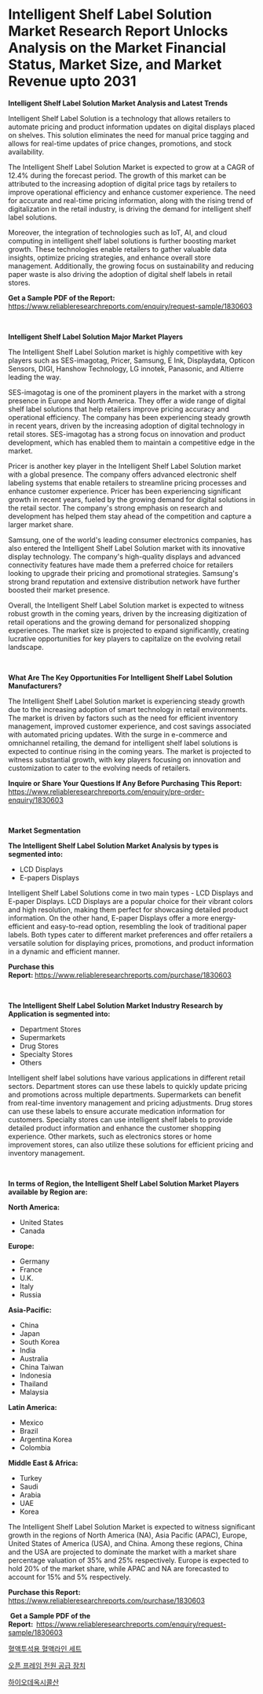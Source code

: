 <p><h1>Intelligent Shelf Label Solution Market Research Report Unlocks Analysis on the Market Financial Status, Market Size, and Market Revenue upto 2031</h1></p><p><strong>Intelligent Shelf Label Solution Market Analysis and Latest Trends</strong></p>
<p><p>Intelligent Shelf Label Solution is a technology that allows retailers to automate pricing and product information updates on digital displays placed on shelves. This solution eliminates the need for manual price tagging and allows for real-time updates of price changes, promotions, and stock availability.</p><p>The Intelligent Shelf Label Solution Market is expected to grow at a CAGR of 12.4% during the forecast period. The growth of this market can be attributed to the increasing adoption of digital price tags by retailers to improve operational efficiency and enhance customer experience. The need for accurate and real-time pricing information, along with the rising trend of digitalization in the retail industry, is driving the demand for intelligent shelf label solutions.</p><p>Moreover, the integration of technologies such as IoT, AI, and cloud computing in intelligent shelf label solutions is further boosting market growth. These technologies enable retailers to gather valuable data insights, optimize pricing strategies, and enhance overall store management. Additionally, the growing focus on sustainability and reducing paper waste is also driving the adoption of digital shelf labels in retail stores.</p></p>
<p><strong>Get a Sample PDF of the Report:&nbsp;</strong> <a href="https://www.reliableresearchreports.com/enquiry/request-sample/1830603">https://www.reliableresearchreports.com/enquiry/request-sample/1830603</a></p>
<p>&nbsp;</p>
<p><strong>Intelligent Shelf Label Solution Major Market Players</strong></p>
<p><p>The Intelligent Shelf Label Solution market is highly competitive with key players such as SES-imagotag, Pricer, Samsung, E Ink, Displaydata, Opticon Sensors, DIGI, Hanshow Technology, LG innotek, Panasonic, and Altierre leading the way. </p><p>SES-imagotag is one of the prominent players in the market with a strong presence in Europe and North America. They offer a wide range of digital shelf label solutions that help retailers improve pricing accuracy and operational efficiency. The company has been experiencing steady growth in recent years, driven by the increasing adoption of digital technology in retail stores. SES-imagotag has a strong focus on innovation and product development, which has enabled them to maintain a competitive edge in the market.</p><p>Pricer is another key player in the Intelligent Shelf Label Solution market with a global presence. The company offers advanced electronic shelf labeling systems that enable retailers to streamline pricing processes and enhance customer experience. Pricer has been experiencing significant growth in recent years, fueled by the growing demand for digital solutions in the retail sector. The company's strong emphasis on research and development has helped them stay ahead of the competition and capture a larger market share.</p><p>Samsung, one of the world's leading consumer electronics companies, has also entered the Intelligent Shelf Label Solution market with its innovative display technology. The company's high-quality displays and advanced connectivity features have made them a preferred choice for retailers looking to upgrade their pricing and promotional strategies. Samsung's strong brand reputation and extensive distribution network have further boosted their market presence.</p><p>Overall, the Intelligent Shelf Label Solution market is expected to witness robust growth in the coming years, driven by the increasing digitization of retail operations and the growing demand for personalized shopping experiences. The market size is projected to expand significantly, creating lucrative opportunities for key players to capitalize on the evolving retail landscape.</p></p>
<p>&nbsp;</p>
<p><strong>What Are The Key Opportunities For Intelligent Shelf Label Solution Manufacturers?</strong></p>
<p><p>The Intelligent Shelf Label Solution market is experiencing steady growth due to the increasing adoption of smart technology in retail environments. The market is driven by factors such as the need for efficient inventory management, improved customer experience, and cost savings associated with automated pricing updates. With the surge in e-commerce and omnichannel retailing, the demand for intelligent shelf label solutions is expected to continue rising in the coming years. The market is projected to witness substantial growth, with key players focusing on innovation and customization to cater to the evolving needs of retailers.</p></p>
<p><strong>Inquire or Share Your Questions If Any Before Purchasing This Report:</strong> <a href="https://www.reliableresearchreports.com/enquiry/pre-order-enquiry/1830603">https://www.reliableresearchreports.com/enquiry/pre-order-enquiry/1830603</a></p>
<p>&nbsp;</p>
<p><strong>Market Segmentation</strong></p>
<p><strong>The Intelligent Shelf Label Solution Market Analysis by types is segmented into:</strong></p>
<p><ul><li>LCD Displays</li><li>E-papers Displays</li></ul></p>
<p><p>Intelligent Shelf Label Solutions come in two main types - LCD Displays and E-paper Displays. LCD Displays are a popular choice for their vibrant colors and high resolution, making them perfect for showcasing detailed product information. On the other hand, E-paper Displays offer a more energy-efficient and easy-to-read option, resembling the look of traditional paper labels. Both types cater to different market preferences and offer retailers a versatile solution for displaying prices, promotions, and product information in a dynamic and efficient manner.</p></p>
<p><strong>Purchase this Report:&nbsp;</strong><a href="https://www.reliableresearchreports.com/purchase/1830603">https://www.reliableresearchreports.com/purchase/1830603</a></p>
<p>&nbsp;</p>
<p><strong>The Intelligent Shelf Label Solution Market Industry Research by Application is segmented into:</strong></p>
<p><ul><li>Department Stores</li><li>Supermarkets</li><li>Drug Stores</li><li>Specialty Stores</li><li>Others</li></ul></p>
<p><p>Intelligent shelf label solutions have various applications in different retail sectors. Department stores can use these labels to quickly update pricing and promotions across multiple departments. Supermarkets can benefit from real-time inventory management and pricing adjustments. Drug stores can use these labels to ensure accurate medication information for customers. Specialty stores can use intelligent shelf labels to provide detailed product information and enhance the customer shopping experience. Other markets, such as electronics stores or home improvement stores, can also utilize these solutions for efficient pricing and inventory management.</p></p>
<p>&nbsp;</p>
<p><strong>In terms of Region, the Intelligent Shelf Label Solution Market Players available by Region are:</strong></p>
<p>
    <p> <strong> North America: </strong>
        <ul>
            <li>United States</li>
            <li>Canada</li>
        </ul>
        </p> 
    <p> <strong> Europe: </strong>
        <ul>
            <li>Germany</li>
            <li>France</li>
            <li>U.K.</li>
            <li>Italy</li>
            <li>Russia</li>
        </ul>
        </p> 
    <p> <strong> Asia-Pacific: </strong>
        <ul>
            <li>China</li>
            <li>Japan</li>
            <li>South Korea</li>
            <li>India</li>
            <li>Australia</li>
            <li>China Taiwan</li>
            <li>Indonesia</li>
            <li>Thailand</li>
            <li>Malaysia</li>
        </ul>
        </p> 
    <p> <strong> Latin America: </strong>
        <ul>
            <li>Mexico</li>
            <li>Brazil</li>
            <li>Argentina Korea</li>
            <li>Colombia</li>
        </ul>
        </p> 
    <p> <strong> Middle East & Africa: </strong>
        <ul>
            <li>Turkey</li>
            <li>Saudi</li>
            <li>Arabia</li>
            <li>UAE</li>
            <li>Korea</li>
        </ul>
    </p>
    </p>
<p><p>The Intelligent Shelf Label Solution Market is expected to witness significant growth in the regions of North America (NA), Asia Pacific (APAC), Europe, United States of America (USA), and China. Among these regions, China and the USA are projected to dominate the market with a market share percentage valuation of 35% and 25% respectively. Europe is expected to hold 20% of the market share, while APAC and NA are forecasted to account for 15% and 5% respectively.</p></p>
<p><strong>Purchase this Report: </strong><a href="https://www.reliableresearchreports.com/purchase/1830603">https://www.reliableresearchreports.com/purchase/1830603</a></p>
<p>&nbsp;<strong>Get a Sample PDF of the Report:&nbsp;&nbsp;</strong><a href="https://www.reliableresearchreports.com/enquiry/request-sample/1830603">https://www.reliableresearchreports.com/enquiry/request-sample/1830603</a></p>
<p><strong></strong></p>
<p><p><a href="https://github.com/Elenrrera7685/Market-Research-Report-List-1/blob/main/49299286781.md">혈액투석용 혈액라인 세트</a></p><p><a href="https://github.com/sammyUltyylrich9067856/Market-Research-Report-List-1/blob/main/40608376782.md">오픈 프레임 전원 공급 장치</a></p><p><a href="https://github.com/trmesnao7959541/Market-Research-Report-List-1/blob/main/83503696783.md">하이오데옥시콜산</a></p></p>